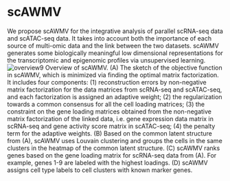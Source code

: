# scAWMV 
We propose scAWMV for the integrative analysis of parallel scRNA-seq data and scATAC-seq data. It takes into account both the importance of each source of multi-omic data and the link between the two datasets. scAWMV generates some biologically meaningful low dimensional representations for the transcriptomic and epigenomic profiles via unsupervised learning. 
![overview9](https://user-images.githubusercontent.com/55469380/169675837-d2a0a069-ea74-4e77-b1a6-44d0ff033edb.jpeg)
Overview of scAWMV. (A) The sketch of the objective function in scAWMV, which is minimized via finding the optimal matrix factorization. It includes four components: (1) reconstruction errors by non-negative matrix factorization for the data matrices from scRNA-seq and scATAC-seq, and each factorization is assigned an adaptive weight; (2) the regularization towards a common consensus for all the cell loading matrices; (3) the constraint on the gene loading matrices obtained from the non-negative matrix factorization of the linked data, i.e. gene expression data matrix in scRNA-seq and gene activity score matrix in scATAC-seq; (4) the penalty term for the adaptive weights. (B) Based on the common latent structure from (A), scAWMV uses Louvain clustering and groups the cells in the same clusters in the heatmap of the common latent structure. (C) scAWMV ranks genes based on the gene loading matrix for scRNA-seq data from (A). For example,  genes 1-9 are labeled with the highest loadings. (D) scAWMV assigns cell type labels to cell clusters with known marker genes.
